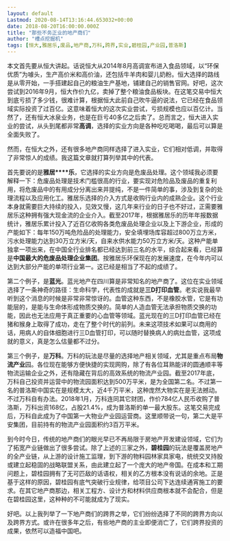```yaml
---
layout: default
Lastmod: 2020-08-14T13:16:44.653032+00:00
date: 2018-08-20T16:00:00.000Z
title: "那些不务正业的地产商们"
author: "槽点挖掘机"
tags: [恒大,雅居乐,废品,地产商,万科,跨界,实业,碧桂园,产业园,普洛斯]
---
```


本文首先要从恒大讲起。话说恒大从2014年8月高调宣布进入食品领域，以“环保优质”为噱头，生产高价米和高价油，还包括牛羊肉和婴儿奶粉。恒大选择的路线是从零开始，一手搭建起自己的粮油生产基地，铺建自己的销售官网。好吧，这次尝试到2016年9月，恒大作价九亿，卖掉了整个粮油食品板块。在这笔交易中恒大到底亏损了多少钱，很难计算，根据恒大此前自己吹牛逼的说法，它已经在食品领域实际投资了过百亿。这意味着恒大的这次实业尝试，亏损规模也应以百亿计。当然了，还有恒大冰泉业务，也是在巨亏40多亿之后卖了。总而言之，恒大进入实业的尝试，从头到尾都非常**高调**，选择的实业方向是各种吃吃喝喝，最后可以算是全面失败了。

然而，在恒大之外，还有很多地产商同样选择了进入实业，它们相对低调，并取得了非常惊人的成绩。我这篇文章就打算列举其中的代表。

首先要说的是**雅居****乐**，它选择的实业方向是危废品处理。这个领域我必须要解释一下：危废品处理是技术门槛很高的行业，要实现对危险品及废品的重复利用，将危废品中的有用成分分离出来并提纯，不是一件简单的事，涉及到复杂的处理流程以及应用化工。雅居乐选择的介入方式是收购行业内的成熟企业。这个行业本身就需要巨大持续的投入，见效又慢，这几年来行业的日子也不好过，正需要雅居乐这种拥有强大现金流的企业介入。截至2017年，根据雅居乐的历年年报数据统计，雅居乐累计投入了近百亿收购各类危废品处理企业以及上下游企业，形成的产能如下：每年150万吨危险品的处理能力，安全填埋场库容超过800万立方米，污水处理能力达到30万立方米/天，自来水供水能力50万立方米/天。这种产能单独拿一项出来，在中国全行业排名都已经达到前三名的水平，综合起来看，已经算是**中国最大的危废品处理企业集团**。按雅居乐环保现在的发展速度，在今年内可以达到大部分产能的单项行业第一。这已经是相当了不起的成绩了。

第二个例子，是**蓝光**。蓝光地产在四川算是非常知名的地产商了。这位在实业领域选择了一条神奇的路径：生命科学，代表性的成就是**三D打印血管**。老实说我最早听到这个消息的时候是非常非常惊讶的。血管这种东西，不是橡胶水管，它是有功能层的，是能与生命体形成物质交换的。简单的人造血管无法承担物质交换的功能，因此也无法应用于真正重要的心血管等领域。蓝光现在的三D打印血管已经在猪和猴身上取得了成功，走在了整个时代的前列。未来这项技术如果可以商用的话，用病人的自体细胞进行三D血管打印，可以随时替换病人的病灶血管，这项成就的意义，真是怎么估量都不过分。

第三个例子，是**万科**。万科的玩法是尽量的选择地产相关领域，尤其是重点布局**物流产业**园。各位现在能够方便快捷的实现网购，除了有各位耳熟能详的圆通顺丰等物流运输企业之外，还有隐藏在背后的高效系统的物流产业园。截至2017年底，万科自己投资并运营中的物流园面积达到500万平米，是为全国第二名。不过第一名的普洛斯中国实在是规模太大，近4千万平米，这种庞然大物实在是无法撼动。不过万科自有办法。2018年1月，万科连同其它财团，作价784亿人民币收购了普洛斯，万科出资168亿，占股21.4%，成为普洛斯的单一最大股东。这笔交易完成后，万科自此成为了中国第一大物业产业园运营商。这里顺带说一句，第二大是平安集团，目前持有的物流产业园面积约3百万平米。

到今时今日，传统的地产商们的眼光早已不再局限于房地产开发建设领域，它们为了拓宽产业链做出了很多尝试。除了上述的三家之外，**碧桂园**的玩法是覆盖房地产的全产业链，从上游的设计施工监理，到下游的物料园林家具家电，统统交叉持股或建立起稳固的战略联盟关系，由此建立起了一个庞大的地产帝国。在成本和工期问题上，碧桂园拥有了无可匹敌的话语权，相关的乙方根本没有说话的余地。正是基于这样的原因，碧桂园有底气突破行业规律，给项目公司下达连续通宵施工的要求。在其它地产商那边，相关工程方、设计方和材料供应商根本就不会配合，但是在碧桂园这里，这种种的不可能就成为了现实。

好吧。以上我列举了一下地产商们的跨界之举，它们纷纷选择了不同的跨界方向以及跨界方式。或许在很多年之后，有些地产商的主业即便消亡了，它们跨界投资的成果，依然可以造福中国吧。
